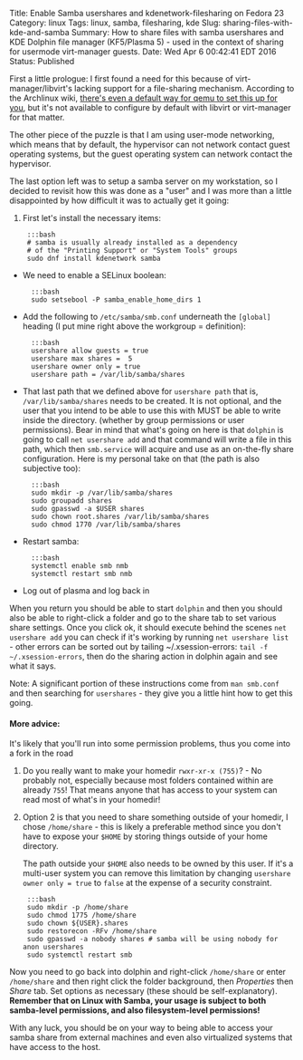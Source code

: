 Title: Enable Samba usershares and kdenetwork-filesharing on Fedora 23
Category: linux
Tags: linux, samba, filesharing, kde
Slug: sharing-files-with-kde-and-samba
Summary: How to share files with samba usershares and KDE Dolphin file manager (KF5/Plasma 5) - used in the context of sharing for usermode virt-manager guests.
Date: Wed Apr  6 00:42:41 EDT 2016
Status: Published

First a little prologue: I first found a need for this because of virt-manager/libvirt's lacking support for a file-sharing mechanism. According to the Archlinux wiki, [there's even a default way for qemu to set this up for you][1], but it's not available to configure by default with libvirt or virt-manager for that matter.

[1]:https://wiki.archlinux.org/index.php/QEMU#QEMU.27s_built-in_SMB_server

The other piece of the puzzle is that I am using user-mode networking, which means that by default, the hypervisor can not network contact guest operating systems, but the guest operating system can network contact the hypervisor.

The last option left was to setup a samba server on my workstation, so I decided to revisit how this was done as a "user" and I was more than a little disappointed by how
difficult it was to actually get it going:

1. First let's install the necessary items:

		:::bash
		# samba is usually already installed as a dependency
		# of the "Printing Support" or "System Tools" groups
		sudo dnf install kdenetwork samba

+ We need to enable a SELinux boolean:

		:::bash
		sudo setsebool -P samba_enable_home_dirs 1

+ Add the following to `/etc/samba/smb.conf` underneath the `[global]` heading (I put mine right above the workgroup =  definition):

		:::bash
		usershare allow guests = true
        usershare max shares =  5
        usershare owner only = true
        usershare path = /var/lib/samba/shares

+ That last path that we defined above for `usershare path` that is, `/var/lib/samba/shares` needs to be created. It is not optional, and the user that you intend to be able to use this with MUST be able to write inside the directory. (whether by group permissions or user permissions). Bear in mind that what's going on here is that `dolphin` is going to call `net usershare add` and that command will write a file in this path, which then `smb.service` will acquire and use as an on-the-fly share configuration. Here is my personal take on that (the path is also subjective too):

		:::bash
		sudo mkdir -p /var/lib/samba/shares
		sudo groupadd shares
		sudo gpasswd -a $USER shares
		sudo chown root.shares /var/lib/samba/shares
		sudo chmod 1770 /var/lib/samba/shares

+ Restart samba:

		:::bash
		systemctl enable smb nmb
		systemctl restart smb nmb

+ Log out of plasma and log back in

When you return you should be able to start `dolphin` and then you should also be able to right-click a folder and go to the share tab to set various share settings. Once you click ok, it should execute behind the scenes `net usershare add` you can check if it's working by running `net usershare list` - other errors can be sorted out by tailing ~/.xsession-errors: `tail -f ~/.xsession-errors`, then do the sharing action in dolphin again and see what it says.

Note: A significant portion of these instructions come from `man smb.conf` and then searching for `usershares` - they give you a little hint how to get this going.

#### More advice:

It's likely that you'll run into some permission problems, thus you come into a fork in the road

1. Do you really want to make your homedir `rwxr-xr-x (755)`? - No probably not, especially because most folders contained within are already `755`! That means anyone that has access to your system can read most of what's in your homedir!

2. Option 2 is that you need to share something outside of your homedir, I chose `/home/share` - this is likely a preferable method since you don't have to expose your `$HOME` by storing things outside of your home directory.

	The path outside your `$HOME` also needs to be owned by this user. If it's a multi-user system you can remove this limitation by changing `usershare owner only = true` to `false` at the expense of a security constraint.

		:::bash
		sudo mkdir -p /home/share
		sudo chmod 1775 /home/share
		sudo chown ${USER}.shares
		sudo restorecon -RFv /home/share
		sudo gpasswd -a nobody shares # samba will be using nobody for anon usershares
		sudo systemctl restart smb

Now you need to go back into dolphin and right-click `/home/share` or enter `/home/share` and then right click the folder background, then _Properties_ then _Share_ tab. Set options as necessary (these should be self-explanatory). **Remember that on Linux with Samba, your usage is subject to both samba-level permissions, and also filesystem-level permissions!**

With any luck, you should be on your way to being able to access your samba share from external machines and even also virtualized systems that have access to the host.

